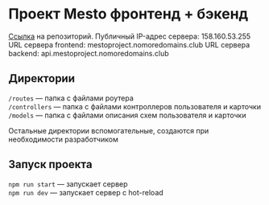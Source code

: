# Проект Mesto фронтенд + бэкенд

[Ссылка](https://github.com/victoriasmi/react-mesto-api-full.git) на репозиторий.
Публичный IP-адрес сервера: 158.160.53.255
URL сервера frontend: mestoproject.nomoredomains.club
URL сервера backend: api.mestoproject.nomoredomains.club

## Директории

`/routes` — папка с файлами роутера  
`/controllers` — папка с файлами контроллеров пользователя и карточки   
`/models` — папка с файлами описания схем пользователя и карточки  
  
Остальные директории вспомогательные, создаются при необходимости разработчиком

## Запуск проекта

`npm run start` — запускает сервер   
`npm run dev` — запускает сервер с hot-reload

